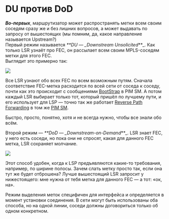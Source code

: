 # DU против DoD

_**Во-первых**_, маршрутизатор может распространять метки всем своим соседям сразу же и без лишних вопросов, а может выдавать по запросу от вышестоящих \(мы помним, да, какое направление называется Upstream?\)  
Первый режим называется _\*\*DU — \_Downstream Unsolicited_\*\*\_. Как только LSR узнаёт про FEC, он рассылает всем своим MPLS-соседям метки для этого FEC.  
Выглядит это примерно так:

![](../../../.gitbook/assets/0_10098a_66cd2b8f_orig.png)

Все LSR узнают обо всех FEC по всем возможным путям. Сначала соответствие FEC-метка расходится по всей сети от соседа к соседу, почти как это происходит с сообщениями [BootStrap](http://lookmeup.linkmeup.ru/#term302) в PIM SM. А потом каждый LSR выбирает только тот, который пришёл по лучшему пути, и его использует для LSP — точно так же работает [Reverse Path Forwarding](http://lookmeup.linkmeup.ru/#term332) в том же [PIM SM](https://linkmeup.ru/blog/129.html#PIM-SM).

Быстро, просто, понятно, хотя и не всегда нужно, чтобы все знали обо всём.

Второй режим — _\*\*DoD — \_Downstream-on-Demand_\*\*\_. LSR знает FEC, у него есть соседи, но пока они не спросят, какая для данного FEC метка, LSR сохраняет молчание.

![](../../../.gitbook/assets/b5652310c50f4238938f1bda1e8e7206.gif)

Этот способ удобен, когда к LSP предъявляются какие-то требования, например, по ширине полосы. Зачем слать метку просто так, если она тут же будет отброшена? Лучше вышестоящий LSR запросит у нижестоящего: мне нужна от тебя метка для данного FEC — а тот: «ок, на».

Режим выделения меток специфичен для интерфейса и определяется в момент установки соединения. В сети могут быть использованы оба способа, но на одной линии, соседи должны договориться только об одном конкретном.

